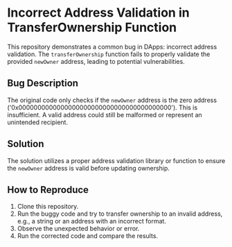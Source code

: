 # Incorrect Address Validation in TransferOwnership Function

This repository demonstrates a common bug in DApps: incorrect address validation.  The `transferOwnership` function fails to properly validate the provided `newOwner` address, leading to potential vulnerabilities.

## Bug Description

The original code only checks if the `newOwner` address is the zero address ('0x0000000000000000000000000000000000000000'). This is insufficient.  A valid address could still be malformed or represent an unintended recipient.

## Solution

The solution utilizes a proper address validation library or function to ensure the `newOwner` address is valid before updating ownership.

## How to Reproduce

1. Clone this repository.
2. Run the buggy code and try to transfer ownership to an invalid address, e.g., a string or an address with an incorrect format.
3. Observe the unexpected behavior or error.
4. Run the corrected code and compare the results.